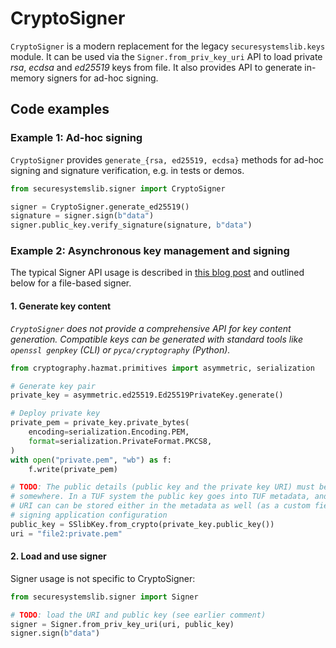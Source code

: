 
# CryptoSigner

`CryptoSigner` is a modern replacement for the legacy `securesystemslib.keys`
module. It can be used via the `Signer.from_priv_key_uri` API to load private
*rsa*, *ecdsa* and *ed25519* keys from file. It also provides API to generate
in-memory signers for ad-hoc signing.

## Code examples

### Example 1: Ad-hoc signing

`CryptoSigner` provides `generate_{rsa, ed25519, ecdsa}` methods for ad-hoc
signing and signature verification, e.g. in tests or demos.

```python
from securesystemslib.signer import CryptoSigner

signer = CryptoSigner.generate_ed25519()
signature = signer.sign(b"data")
signer.public_key.verify_signature(signature, b"data")
```

### Example 2: Asynchronous key management and signing

The typical Signer API usage is described in
[this blog post](https://theupdateframework.github.io/python-tuf/2023/01/24/securesystemslib-signer-api.html)
and outlined below for a file-based signer.

#### 1. Generate key content
*`CryptoSigner` does not provide a comprehensive API for key content generation.
Compatible keys can be generated with standard tools like `openssl genpkey` (CLI) or
`pyca/cryptography` (Python).*

```python
from cryptography.hazmat.primitives import asymmetric, serialization

# Generate key pair
private_key = asymmetric.ed25519.Ed25519PrivateKey.generate()

# Deploy private key
private_pem = private_key.private_bytes(
    encoding=serialization.Encoding.PEM,
    format=serialization.PrivateFormat.PKCS8,
)
with open("private.pem", "wb") as f:
    f.write(private_pem)

# TODO: The public details (public key and the private key URI) must be stored
# somewhere. In a TUF system the public key goes into TUF metadata, and the
# URI can can be stored either in the metadata as well (as a custom field) or in
# signing application configuration
public_key = SSlibKey.from_crypto(private_key.public_key())
uri = "file2:private.pem"
```

#### 2. Load and use signer

Signer usage is not specific to CryptoSigner:

```python
from securesystemslib.signer import Signer

# TODO: load the URI and public key (see earlier comment)
signer = Signer.from_priv_key_uri(uri, public_key)
signer.sign(b"data")
```
